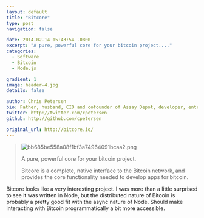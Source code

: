 ```yaml
---
layout: default
title: "Bitcore"
type: post
navigation: false

date: 2014-02-14 15:43:54 -0800
excerpt: "A pure, powerful core for your bitcoin project...."
categories:
  - Software
  - Bitcoin
  - Node.js

gradient: 1
image: header-4.jpg
details: false

author: Chris Petersen
bio: Father, husband, CIO and cofounder of Assay Depot, developer, entrepreneur and technologist.
twitter: http://twitter.com/cpetersen
github: http://github.com/cpetersen

original_url: http://bitcore.io/
---
```





 > 

 >  > 

 > 
 > 
 >  ![bb685be558a08f1bf3a74964091bcaa2.png](/attachments/bb685be558a08f1bf3a74964091bcaa2/image.png) 
 > 
 >  A pure, powerful core for your bitcoin project. 
 > 
 > Bitcore is a complete, native interface to the Bitcoin network, and provides the core functionality needed to develop apps for bitcoin.
 > 
 > 
 > 

 > 

 Bitcore looks like a very interesting project. I was more than a little surprised to see it was written in Node, but the distributed nature of Bitcoin is probably a pretty good fit with the async nature of Node. Should make interacting with Bitcoin programmatically a bit more accessible. 
